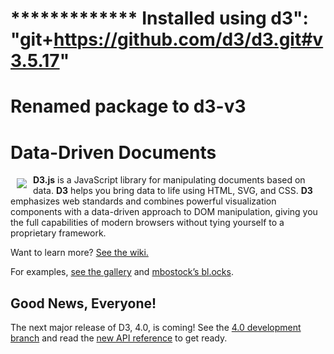 
# *************  Installed using d3": "git+https://github.com/d3/d3.git#v3.5.17"
# Renamed package to d3-v3

# Data-Driven Documents

<a href="https://d3js.org"><img src="https://d3js.org/logo.svg" align="left" hspace="10" vspace="6"></a>

**D3.js** is a JavaScript library for manipulating documents based on data. **D3** helps you bring data to life using HTML, SVG, and CSS. **D3** emphasizes web standards and combines powerful visualization components with a data-driven approach to DOM manipulation, giving you the full capabilities of modern browsers without tying yourself to a proprietary framework.

Want to learn more? [See the wiki.](https://github.com/mbostock/d3/wiki)

For examples, [see the gallery](https://github.com/mbostock/d3/wiki/Gallery) and [mbostock’s bl.ocks](http://bl.ocks.org/mbostock).

## Good News, Everyone!

The next major release of D3, 4.0, is coming! See the [4.0 development branch](https://github.com/mbostock/d3/tree/4) and read the [new API reference](https://github.com/mbostock/d3/blob/4/README.md) to get ready.
